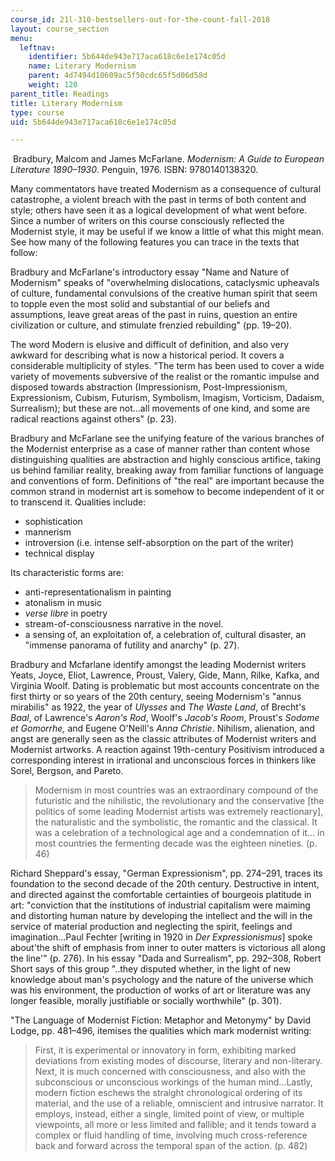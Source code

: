 ```yaml
---
course_id: 21l-310-bestsellers-out-for-the-count-fall-2018
layout: course_section
menu:
  leftnav:
    identifier: 5b644de943e717aca618c6e1e174c05d
    name: Literary Modernism
    parent: 4d7494d10609ac5f50cdc65f5d06d58d
    weight: 120
parent_title: Readings
title: Literary Modernism
type: course
uid: 5b644de943e717aca618c6e1e174c05d

---
```


 Bradbury, Malcom and James McFarlane. _Modernism: A Guide to European Literature 1890–1930_. Penguin, 1976. ISBN: 9780140138320.

Many commentators have treated Modernism as a consequence of cultural catastrophe, a violent breach with the past in terms of both content and style; others have seen it as a logical development of what went before. Since a number of writers on this course consciously reflected the Modernist style, it may be useful if we know a little of what this might mean. See how many of the following features you can trace in the texts that follow:

Bradbury and McFarlane's introductory essay "Name and Nature of Modernism" speaks of "overwhelming dislocations, cataclysmic upheavals of culture, fundamental convulsions of the creative human spirit that seem to topple even the most solid and substantial of our beliefs and assumptions, leave great areas of the past in ruins, question an entire civilization or culture, and stimulate frenzied rebuilding" (pp. 19–20).

The word Modern is elusive and difficult of definition, and also very awkward for describing what is now a historical period. It covers a considerable multiplicity of styles. "The term has been used to cover a wide variety of movements subversive of the realist or the romantic impulse and disposed towards abstraction (Impressionism, Post-Impressionism, Expressionism, Cubism, Futurism, Symbolism, Imagism, Vorticism, Dadaism, Surrealism); but these are not...all movements of one kind, and some are radical reactions against others" (p. 23).

Bradbury and McFarlane see the unifying feature of the various branches of the Modernist enterprise as a case of manner rather than content whose distinguishing qualities are abstraction and highly conscious artifice, taking us behind familiar reality, breaking away from familiar functions of language and conventions of form. Definitions of "the real" are important because the common strand in modernist art is somehow to become independent of it or to transcend it. Qualities include:

*   sophistication
*   mannerism
*   introversion (i.e. intense self-absorption on the part of the writer)
*   technical display

Its characteristic forms are:

*   anti-representationalism in painting
*   atonalism in music
*   _verse libre_ in poetry
*   stream-of-consciousness narrative in the novel. 
*   a sensing of, an exploitation of, a celebration of, cultural disaster, an "immense panorama of futility and anarchy" (p. 27).

Bradbury and Mcfarlane identify amongst the leading Modernist writers Yeats, Joyce, Eliot, Lawrence, Proust, Valery, Gide, Mann, Rilke, Kafka, and Virginia Woolf. Dating is problematic but most accounts concentrate on the first thirty or so years of the 20th century, seeing Modernism's "annus mirabilis" as 1922, the year of _Ulysses_ and _The Waste Land_, of Brecht's _Baal_, of Lawrence's _Aaron's Rod_, Woolf's _Jacob's Room_, Proust's _Sodome et Gomorrhe,_ and Eugene O'Neill's _Anna Christie_. Nihilism, alienation, and angst are generally seen as the classic attributes of Modernist writers and Modernist artworks. A reaction against 19th-century Positivism introduced a corresponding interest in irrational and unconscious forces in thinkers like Sorel, Bergson, and Pareto.

> Modernism in most countries was an extraordinary compound of the futuristic and the nihilistic, the revolutionary and the conservative \[the politics of some leading Modernist artists was extremely reactionary\], the naturalistic and the symbolistic, the romantic and the classical. It was a celebration of a technological age and a condemnation of it... in most countries the fermenting decade was the eighteen nineties. (p. 46)

Richard Sheppard's essay, "German Expressionism", pp. 274–291, traces its foundation to the second decade of the 20th century. Destructive in intent, and directed against the comfortable certainties of bourgeois platitude in art: "conviction that the institutions of industrial capitalism were maiming and distorting human nature by developing the intellect and the will in the service of material production and neglecting the spirit, feelings and imagination...Paul Fechter \[writing in 1920 in _Der Expressionismus_\] spoke about'the shift of emphasis from inner to outer matters is victorious all along the line'" (p. 276). In his essay "Dada and Surrealism", pp. 292–308, Robert Short says of this group "..they disputed whether, in the light of new knowledge about man's psychology and the nature of the universe which was his environment, the production of works of art or literature was any longer feasible, morally justifiable or socially worthwhile" (p. 301).

"The Language of Modernist Fiction: Metaphor and Metonymy" by David Lodge, pp. 481–496, itemises the qualities which mark modernist writing:

> First, it is experimental or innovatory in form, exhibiting marked deviations from existing modes of discourse, literary and non-literary. Next, it is much concerned with consciousness, and also with the subconscious or unconscious workings of the human mind...Lastly, modern fiction eschews the straight chronological ordering of its material, and the use of a reliable, omniscient and intrusive narrator. It employs, instead, either a single, limited point of view, or multiple viewpoints, all more or less limited and fallible; and it tends toward a complex or fluid handling of time, involving much cross-reference back and forward across the temporal span of the action. (p. 482)
